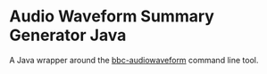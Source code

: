 # Audio Waveform Summary Generator Java
A Java wrapper around the [bbc-audiowaveform](https://github.com/bbc/audiowaveform) command line tool. 